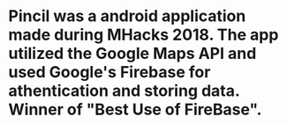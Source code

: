# Pincil was a android application made during MHacks 2018. The app utilized the Google Maps API and used Google's Firebase for athentication and storing data. Winner of "Best Use of FireBase".
